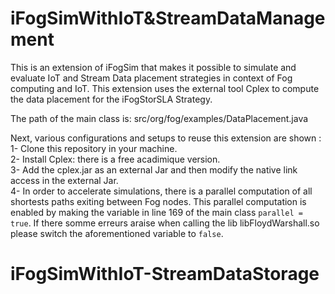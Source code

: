 # iFogSimWithIoT&StreamDataManagement

This is an extension of iFogSim that makes it possible to simulate and evaluate IoT and Stream Data placement strategies in context of Fog computing and IoT. This extension uses the external tool Cplex to compute the data placement for the iFogStorSLA Strategy.  

The path  of the main class is: src/org/fog/examples/DataPlacement.java

Next, various configurations and setups to reuse this extension are shown : 
1- Clone this repository in your machine.  
2- Install Cplex: there is a free acadimique version.  
3- Add the cplex.jar as an external Jar and then modify the native link access in the external Jar.  
4- In order to accelerate simulations, there is a parallel computation of all shortests paths exiting between Fog nodes. This parallel computation is enabled by making the variable in line 169 of the main class `parallel = true`. If there somme erreurs araise when calling the lib libFloydWarshall.so please switch the aforementioned variable to `false`. 
# iFogSimWithIoT-StreamDataStorage

